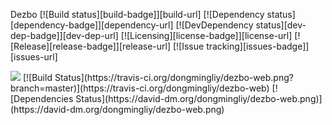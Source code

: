 Dezbo
[![Build status][build-badge]][build-url]
[![Dependency status][dependency-badge]][dependency-url]
[![DevDependency status][dev-dep-badge]][dev-dep-url]
[![Licensing][license-badge]][license-url]
[![Release][release-badge]][release-url]
[![Issue tracking][issues-badge]][issues-url]

<img src='https://david-dm.org/dongmingliy/dezbo-web.png'>
[![Build Status](https://travis-ci.org/dongmingliy/dezbo-web.png?branch=master)](https://travis-ci.org/dongmingliy/dezbo-web)
[![Dependencies Status](https://david-dm.org/dongmingliy/dezbo-web.png)](https://david-dm.org/dongmingliy/dezbo-web.png)